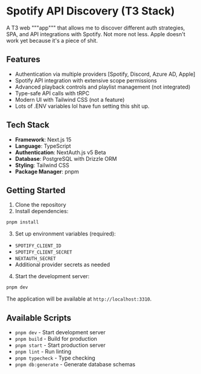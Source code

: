 # Spotify API Discovery (T3 Stack)

A T3 web """app""" that allows me to discover different auth strategies, SPA, and API integrations with Spotify. Not more not less.
Apple doesn't work yet because it's a piece of shit.

## Features

- Authentication via multiple providers [Spotify, Discord, Azure AD, Apple]
- Spotify API integration with extensive scope permissions
- Advanced playback controls and playlist management (not integrated)
- Type-safe API calls with tRPC
- Modern UI with Tailwind CSS (not a feature)
- Lots of .ENV variables lol have fun setting this shit up.

## Tech Stack

- **Framework**: Next.js 15
- **Language**: TypeScript
- **Authentication**: NextAuth.js v5 Beta
- **Database**: PostgreSQL with Drizzle ORM
- **Styling**: Tailwind CSS
- **Package Manager**: pnpm

## Getting Started

1. Clone the repository
2. Install dependencies:

```bash
pnpm install
```

3. Set up environment variables (required):

- `SPOTIFY_CLIENT_ID`
- `SPOTIFY_CLIENT_SECRET`
- `NEXTAUTH_SECRET`
- Additional provider secrets as needed

4. Start the development server:

```bash
pnpm dev
```

The application will be available at `http://localhost:3310`.

## Available Scripts

- `pnpm dev` - Start development server
- `pnpm build` - Build for production
- `pnpm start` - Start production server
- `pnpm lint` - Run linting
- `pnpm typecheck` - Type checking
- `pnpm db:generate` - Generate database schemas
